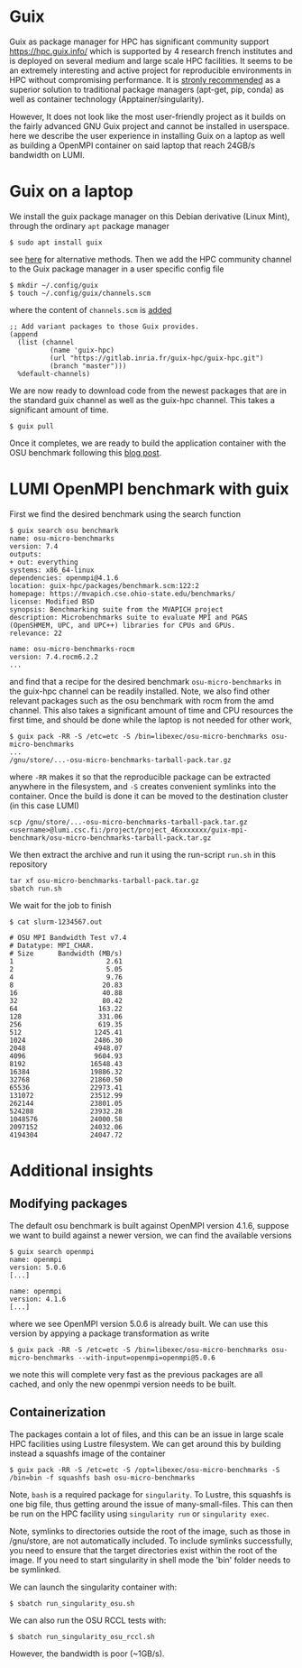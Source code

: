 # Guix

Guix as package manager for HPC has significant community support https://hpc.guix.info/ which is supported by 4 research french institutes and is deployed on several medium and large scale HPC facilities. It seems to be an extremely interesting and active project for reproducible environments in HPC without compromising performance. It is [stronly recommended](https://doi.org/10.1016/j.cosrev.2024.100655) as a superior solution to traditional package managers (apt-get, pip, conda) as well as container technology (Apptainer/singularity).

However, It does not look like the most user-friendly project as it builds on the fairly advanced GNU Guix project and cannot be installed in userspace. here we describe the user experience in installing Guix on a laptop as well as building a OpenMPI container on said laptop that reach 24GB/s bandwidth on LUMI.

# Guix on a laptop
We install the guix package manager on this Debian derivative (Linux Mint), through the ordinary `apt` package manager 
```
$ sudo apt install guix
```
see [here](https://guix.gnu.org/manual/en/html_node/Binary-Installation.html) for alternative methods. Then we add the HPC community channel to the Guix package manager in a user specific config file
```
$ mkdir ~/.config/guix
$ touch ~/.config/guix/channels.scm
```
where the content of `channels.scm` is [added](https://guix.gnu.org/manual/en/html_node/Specifying-Additional-Channels.html)
```
;; Add variant packages to those Guix provides.
(append
  (list (channel
          (name 'guix-hpc)
          (url "https://gitlab.inria.fr/guix-hpc/guix-hpc.git")
          (branch "master")))
  %default-channels)
```
We are now ready to download code from the newest packages that are in the standard guix channel as well as the guix-hpc channel. This takes a significant amount of time.
```
$ guix pull
```
Once it completes, we are ready to build the application container with the OSU benchmark following this [blog post](https://hpc.guix.info/blog/2024/11/targeting-the-crayhpe-slingshot-interconnect/). 

# LUMI OpenMPI benchmark with guix
First we find the desired benchmark using the search function
```
$ guix search osu benchmark
name: osu-micro-benchmarks
version: 7.4
outputs:
+ out: everything
systems: x86_64-linux
dependencies: openmpi@4.1.6
location: guix-hpc/packages/benchmark.scm:122:2
homepage: https://mvapich.cse.ohio-state.edu/benchmarks/
license: Modified BSD
synopsis: Benchmarking suite from the MVAPICH project  
description: Microbenchmarks suite to evaluate MPI and PGAS (OpenSHMEM, UPC, and UPC++) libraries for CPUs and GPUs.
relevance: 22

name: osu-micro-benchmarks-rocm
version: 7.4.rocm6.2.2
...
```
and find that a recipe for the desired benchmark `osu-micro-benchmarks` in the guix-hpc channel can be readily installed. Note, we also find other relevant packages such as the osu benchmark with rocm from the amd channel. This also takes a significant amount of time and CPU resources the first time, and should be done while the laptop is not needed for other work,
```
$ guix pack -RR -S /etc=etc -S /bin=libexec/osu-micro-benchmarks osu-micro-benchmarks
...
/gnu/store/...-osu-micro-benchmarks-tarball-pack.tar.gz
```
where `-RR` makes it so that the reproducible package can be extracted anywhere in the filesystem, and `-S` creates convenient symlinks into the container. Once the build is done it can be moved to the destination cluster (in this case LUMI)
```
scp /gnu/store/...-osu-micro-benchmarks-tarball-pack.tar.gz <username>@lumi.csc.fi:/project/project_46xxxxxxx/guix-mpi-benchmark/osu-micro-benchmarks-tarball-pack.tar.gz
```
We then extract the archive and run it using the run-script `run.sh` in this repository
```
tar xf osu-micro-benchmarks-tarball-pack.tar.gz
sbatch run.sh
```
We wait for the job to finish
```
$ cat slurm-1234567.out

# OSU MPI Bandwidth Test v7.4
# Datatype: MPI_CHAR.
# Size      Bandwidth (MB/s)
1                       2.61
2                       5.05
4                       9.76
8                      20.83
16                     40.88
32                     80.42
64                    163.22
128                   331.06
256                   619.35
512                  1245.41
1024                 2486.30
2048                 4948.07
4096                 9604.93
8192                16548.43
16384               19886.32
32768               21860.50
65536               22973.41
131072              23512.99
262144              23801.05
524288              23932.28
1048576             24000.58
2097152             24032.06
4194304             24047.72
```

# Additional insights
## Modifying packages
The default osu benchmark is built against OpenMPI version 4.1.6, suppose we want to build against a newer version, we can find the available versions
```
$ guix search openmpi
name: openmpi
version: 5.0.6
[...]

name: openmpi
version: 4.1.6
[...]
```
where we see OpenMPI version 5.0.6 is already built. We can use this version by appying a package transformation as write
```
$ guix pack -RR -S /etc=etc -S /bin=libexec/osu-micro-benchmarks osu-micro-benchmarks --with-input=openmpi=openmpi@5.0.6
```
we note this will complete very fast as the previous packages are all cached, and only the new openmpi version needs to be built.

## Containerization
The packages contain a lot of files, and this can be an issue in large scale HPC facilities using Lustre filesystem. We can get around this by building instead a squashfs image of the container
```
$ guix pack -RR -S /etc=etc -S /opt=libexec/osu-micro-benchmarks -S /bin=bin -f squashfs bash osu-micro-benchmarks
```
Note, `bash` is a required package for `singularity`. To Lustre, this squashfs is one big file, thus getting around the issue of many-small-files. This can then be run on the HPC facility using `singularity run` or `singularity exec`.

Note, symlinks to directories outside the root of the image, such as those in /gnu/store, are not automatically included. To include symlinks successfully, you need to ensure that the target directories exist within the root of the image.
If you need to start singularity in shell mode the 'bin' folder needs to be symlinked. 

We can launch the singularity container with:

```
$ sbatch run_singularity_osu.sh
```

We can also run the OSU RCCL tests with:

```
$ sbatch run_singularity_osu_rccl.sh
```

However, the bandwidth is poor (~1GB/s).
